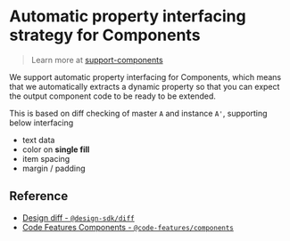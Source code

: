 # Automatic property interfacing strategy for Components

> Learn more at [support-components](../packages/support-components/README.md)

We support automatic property interfacing for Components, which means that we automatically extracts a dynamic property so that you can expect the output component code to be ready to be extended.

This is based on diff checking of master `A` and instance `A'`, supporting below interfacing

- text data
- color on **single fill**
- item spacing
- margin / padding

## Reference

- [Design diff - `@design-sdk/diff`](https://github.com/gridaco/design-sdk/tree/main/design-diff)
- [Code Features Components - `@code-features/components`](https://github.com/gridaco/designto-code/tree/main/packages/support-components)
